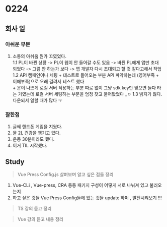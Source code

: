 # 0224

## 회사 일

### 아쉬운 부분

1. 소통의 아쉬움 뭔가 꼬였었다.  
   1.1 PL이 바뀐 상황 -> PL이 웹이 안 들어갈 수도 있음 -> 바뀐 PL에게 앱만 초대 되었다 -> 그럼 안 하는가 보다 -> 앱 개발자 다시 초대되고 할 것 같다고해서 작업 <br>
   1.2 API 캠패인이나 세팅 + 테스트로 들어오는 부분 API 파악하는데 (영어부족 + 이해부족)으로 오래 걸려서 테스트 했다 <br> + 운이 나쁘게
   로컬 서버 적용하는 부분 따로 없이 그냥 sdk key만 맞으면 둘다 타는 거였는데 로컬 서버 세팅하는 부분을 엄청 찾고 물어봤었다 \_ㅇ
   1.3 밝지가 않다. 다운되서 일할 때가 많다 ㅜ

### 잘한점

1. 글쎄 핸드폰 게임을 지웠다.
2. 물 2L 건강을 챙기고 있다.
3. 운동 30분이라도 했다.
4. 이거 TIL 시작했다.

## Study

> Vue Press Config.js 살펴보며 알고 싶은 점들 정리<br>

1. Vue-CLi , Vue-press, CRA 등등 패키지 구성이 어떻게 서로 나눠져 있고 불러오는지
2. 하고 싶은 것들 Vue Press Config들에 있는 것들 update 하며 , 발전시켜보기 !!!

> TS 강의 듣고 정리

> Vue 강의 듣고 내용 정리
